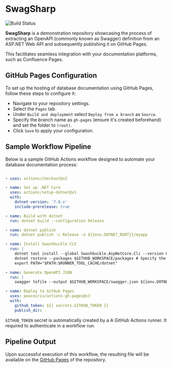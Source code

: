 # SwagSharp

![Build Status](https://github.com/nurzhanme/SwagSharp/workflows/SwagGen/badge.svg)

**SwagSharp**  is a demonstration repository showcasing the process of extracting an OpenAPI (commonly known as Swagger) definition from an ASP.NET Web API and subsequently publishing it on GitHub Pages.

This facilitates seamless integration with your documentation platforms, such as Confluence Pages.

## GitHub Pages Configuration

To set up the hosting of database documentation using GitHub Pages, follow these steps to configure it:

- Navigate to your repository settings.
- Select the `Pages` tab.
- Under `Build and deployment` select `Deploy from a branch` as `Source`.
- Specify the branch name as `gh-pages` (ensure it's created beforehand) and set the folder to `(root)`.
- Click `Save` to apply your configuration.

## Sample Workflow Pipeline

Below is a sample GitHub Actions workflow designed to automate your database documentation process:

```yml

- uses: actions/checkout@v2

- name: Set up .NET Core
  uses: actions/setup-dotnet@v1
  with:
    dotnet-version: '7.0.x'
    include-prerelease: true

- name: Build with dotnet
  run: dotnet build --configuration Release

- name: dotnet publish
  run: dotnet publish -c Release -o ${{env.DOTNET_ROOT}}/myapp

- name: Install Swashbuckle CLI
  run: |
    dotnet tool install --global Swashbuckle.AspNetCore.Cli --version 6.5.0
    dotnet restore --packages $GITHUB_WORKSPACE/packages # Specify the path to the packages directory
    export PATH="$PATH:$RUNNER_TOOL_CACHE/dotnet"

- name: Generate OpenAPI JSON
  run: |
    swagger tofile --output $GITHUB_WORKSPACE/swagger.json ${{env.DOTNET_ROOT}}/myapp/SwagSharp.dll v1

- name: Deploy to GitHub Pages
  uses: peaceiris/actions-gh-pages@v3
  with:
    github_token: ${{ secrets.GITHUB_TOKEN }}
    publish_dir: .
```

`GITHUB_TOKEN` secret is automatically created by a A GitHub Actions runner. It required to authenticate in a workflow run.

## Pipeline Output

Upon successful execution of this workflow, the resulting file will be available on the [GitHub Pages](https://nurzhanme.github.io/SwagSharp/swagger.json) of the repository.
